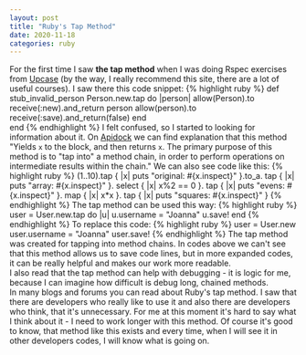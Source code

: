```yaml
---
layout: post
title: "Ruby's Tap Method"
date: 2020-11-18
categories: ruby
---
```

For the first time I saw <b>the tap method</b> when I was doing Rspec exercises from [Upcase] (by the way, I really recommend this site, there are a lot of useful courses). I saw there this code snippet:
{% highlight ruby %}
def stub_invalid_person
  Person.new.tap do |person|
    allow(Person).to receive(:new).and_return person
    allow(person).to receive(:save).and_return(false)
  end	      
end
{% endhighlight %}
I felt confused, so I started to looking for information about it. On [Apidock] we can find explanation that this method "Yields <code>x</code> to the block, and then returns <code>x</code>. The primary purpose of this method is to "tap into" a method chain, in order to perform operations on intermediate results within the chain." We can also see code like this:
{% highlight ruby %}
(1..10).tap { |x| puts "original: #{x.inspect}" }.to_a.
  tap     { |x| puts "array: #{x.inspect}" }.
  select  { |x| x%2 == 0 }.
  tap    { |x| puts "evens: #{x.inspect}" }.
  map   { |x| x*x }.
  tap    { |x| puts "squares: #{x.inspect}" }
{% endhighlight %}
The tap method can be used this way:
{% highlight ruby %}
user = User.new.tap do |u|
  u.username = "Joanna"
  u.save!
end
{% endhighlight %}
To replace this code:
{% highlight ruby %}
user = User.new
user.username = "Joanna"
user.save!
{% endhighlight %}
The tap method was created for tapping into method chains. In codes above we can't see that this method allows us to save code lines, but in more expanded codes, it can be really helpful and makes our work more readable.<br>
I also read that the tap method can help with debugging - it is logic for me, because I can imagine how difficult is debug long, chained methods.<br>
In many blogs and forums you can read about Ruby's tap method. I saw that there are developers who really like to use it and also there are developers who think, that it's unnecessary. For me at this moment it's hard to say what I think about it - I need to work longer with this method. Of course it's good to know, that method like this exists and every time, when I will see it in other developers codes, I will know what is going on. 

[Apidock]: https://apidock.com/rails
[Upcase]: https://thoughtbot.com/upcase/
